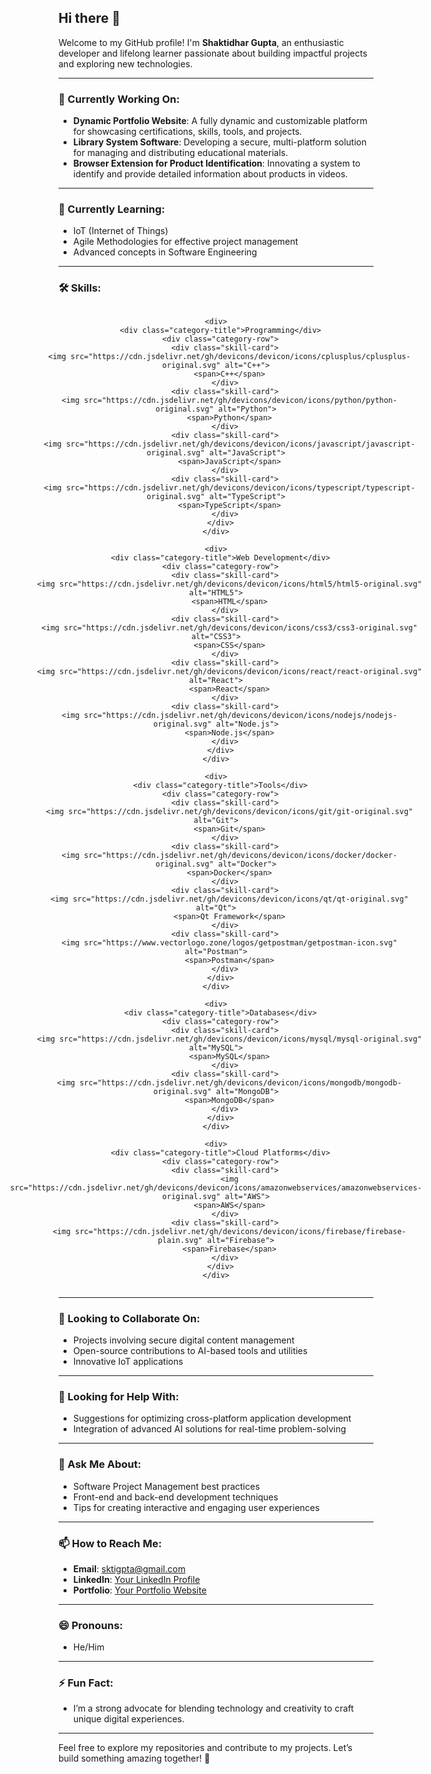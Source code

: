 ## Hi there 👋

Welcome to my GitHub profile! I'm **Shaktidhar Gupta**, an enthusiastic developer and lifelong learner passionate about building impactful projects and exploring new technologies.

---

### 🔭 Currently Working On:
- **Dynamic Portfolio Website**: A fully dynamic and customizable platform for showcasing certifications, skills, tools, and projects.
- **Library System Software**: Developing a secure, multi-platform solution for managing and distributing educational materials.
- **Browser Extension for Product Identification**: Innovating a system to identify and provide detailed information about products in videos.

---

### 🌱 Currently Learning:
- IoT (Internet of Things)
- Agile Methodologies for effective project management
- Advanced concepts in Software Engineering

---

### 🛠️ Skills:
<div align="center">
  <style>
    .skills-container {
      display: flex;
      flex-direction: column;
      align-items: center;
      gap: 24px;
    }
    .category-title {
      font-size: 18px;
      font-weight: bold;
      margin-bottom: 8px;
      color: #555;
    }
    .category-row {
      display: flex;
      flex-wrap: wrap;
      justify-content: center;
      gap: 16px;
    }
    .skill-card {
      display: flex;
      flex-direction: column;
      align-items: center;
      justify-content: center;
      width: 100px;
      height: 120px;
      border: 1px solid #ddd;
      border-radius: 8px;
      box-shadow: 0 2px 4px rgba(0, 0, 0, 0.1);
      padding: 10px;
      background-color: #f9f9f9;
    }
    .skill-card img {
      width: 40px;
      height: 40px;
      margin-bottom: 8px;
    }
    .skill-card span {
      font-size: 12px;
      font-weight: bold;
      text-align: center;
    }
  </style>

  <div class="skills-container">

    <div>
      <div class="category-title">Programming</div>
      <div class="category-row">
        <div class="skill-card">
          <img src="https://cdn.jsdelivr.net/gh/devicons/devicon/icons/cplusplus/cplusplus-original.svg" alt="C++">
          <span>C++</span>
        </div>
        <div class="skill-card">
          <img src="https://cdn.jsdelivr.net/gh/devicons/devicon/icons/python/python-original.svg" alt="Python">
          <span>Python</span>
        </div>
        <div class="skill-card">
          <img src="https://cdn.jsdelivr.net/gh/devicons/devicon/icons/javascript/javascript-original.svg" alt="JavaScript">
          <span>JavaScript</span>
        </div>
        <div class="skill-card">
          <img src="https://cdn.jsdelivr.net/gh/devicons/devicon/icons/typescript/typescript-original.svg" alt="TypeScript">
          <span>TypeScript</span>
        </div>
      </div>
    </div>

    <div>
      <div class="category-title">Web Development</div>
      <div class="category-row">
        <div class="skill-card">
          <img src="https://cdn.jsdelivr.net/gh/devicons/devicon/icons/html5/html5-original.svg" alt="HTML5">
          <span>HTML</span>
        </div>
        <div class="skill-card">
          <img src="https://cdn.jsdelivr.net/gh/devicons/devicon/icons/css3/css3-original.svg" alt="CSS3">
          <span>CSS</span>
        </div>
        <div class="skill-card">
          <img src="https://cdn.jsdelivr.net/gh/devicons/devicon/icons/react/react-original.svg" alt="React">
          <span>React</span>
        </div>
        <div class="skill-card">
          <img src="https://cdn.jsdelivr.net/gh/devicons/devicon/icons/nodejs/nodejs-original.svg" alt="Node.js">
          <span>Node.js</span>
        </div>
      </div>
    </div>

    <div>
      <div class="category-title">Tools</div>
      <div class="category-row">
        <div class="skill-card">
          <img src="https://cdn.jsdelivr.net/gh/devicons/devicon/icons/git/git-original.svg" alt="Git">
          <span>Git</span>
        </div>
        <div class="skill-card">
          <img src="https://cdn.jsdelivr.net/gh/devicons/devicon/icons/docker/docker-original.svg" alt="Docker">
          <span>Docker</span>
        </div>
        <div class="skill-card">
          <img src="https://cdn.jsdelivr.net/gh/devicons/devicon/icons/qt/qt-original.svg" alt="Qt">
          <span>Qt Framework</span>
        </div>
        <div class="skill-card">
          <img src="https://www.vectorlogo.zone/logos/getpostman/getpostman-icon.svg" alt="Postman">
          <span>Postman</span>
        </div>
      </div>
    </div>

    <div>
      <div class="category-title">Databases</div>
      <div class="category-row">
        <div class="skill-card">
          <img src="https://cdn.jsdelivr.net/gh/devicons/devicon/icons/mysql/mysql-original.svg" alt="MySQL">
          <span>MySQL</span>
        </div>
        <div class="skill-card">
          <img src="https://cdn.jsdelivr.net/gh/devicons/devicon/icons/mongodb/mongodb-original.svg" alt="MongoDB">
          <span>MongoDB</span>
        </div>
      </div>
    </div>

    <div>
      <div class="category-title">Cloud Platforms</div>
      <div class="category-row">
        <div class="skill-card">
          <img src="https://cdn.jsdelivr.net/gh/devicons/devicon/icons/amazonwebservices/amazonwebservices-original.svg" alt="AWS">
          <span>AWS</span>
        </div>
        <div class="skill-card">
          <img src="https://cdn.jsdelivr.net/gh/devicons/devicon/icons/firebase/firebase-plain.svg" alt="Firebase">
          <span>Firebase</span>
        </div>
      </div>
    </div>

  </div>
</div>

---

### 👯 Looking to Collaborate On:
- Projects involving secure digital content management
- Open-source contributions to AI-based tools and utilities
- Innovative IoT applications

---

### 🤔 Looking for Help With:
- Suggestions for optimizing cross-platform application development
- Integration of advanced AI solutions for real-time problem-solving

---

### 💬 Ask Me About:
- Software Project Management best practices
- Front-end and back-end development techniques
- Tips for creating interactive and engaging user experiences

---

### 📫 How to Reach Me:
- **Email**: sktigpta@gmail.com
- **LinkedIn**: [Your LinkedIn Profile](https://linkedin.com/in/sktigpta)
- **Portfolio**: [Your Portfolio Website](https://portfolio.shaktidhar.pigoo.in/)

---

### 😄 Pronouns:
- He/Him

---

### ⚡ Fun Fact:
- I’m a strong advocate for blending technology and creativity to craft unique digital experiences.

---

Feel free to explore my repositories and contribute to my projects. Let’s build something amazing together! 🚀
